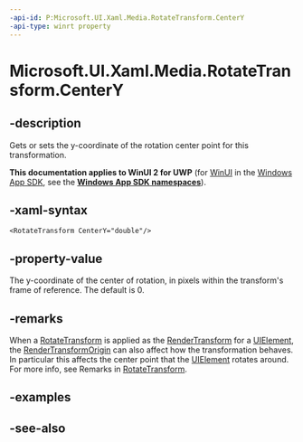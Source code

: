 ```yaml
---
-api-id: P:Microsoft.UI.Xaml.Media.RotateTransform.CenterY
-api-type: winrt property
---
```


<!-- Property syntax
public double CenterY { get;  set; }
-->

# Microsoft.UI.Xaml.Media.RotateTransform.CenterY

## -description
Gets or sets the y-coordinate of the rotation center point for this transformation.

**This documentation applies to WinUI 2 for UWP** (for [WinUI](/windows/apps/winui/winui3/) in the [Windows App SDK](/windows/apps/windows-app-sdk/), see the **[Windows App SDK namespaces](/windows/windows-app-sdk/api/winrt/)**).

## -xaml-syntax
```xaml
<RotateTransform CenterY="double"/>
```


## -property-value
The y-coordinate of the center of rotation, in pixels within the transform's frame of reference. The default is 0.

## -remarks
When a [RotateTransform](rotatetransform.md) is applied as the [RenderTransform](../microsoft.ui.xaml/uielement_rendertransform.md) for a [UIElement](../microsoft.ui.xaml/uielement.md), the [RenderTransformOrigin](../microsoft.ui.xaml/uielement_rendertransformorigin.md) can also affect how the transformation behaves. In particular this affects the center point that the [UIElement](../microsoft.ui.xaml/uielement.md) rotates around. For more info, see Remarks in [RotateTransform](rotatetransform.md).

## -examples

## -see-also
